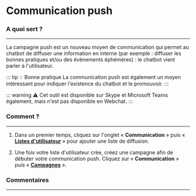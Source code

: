 # Communication push

### A quoi sert ?
---

La campagne push est un nouveau moyen de communication qui permet au chatbot de diffuser une information en interne (par exemple : diffuser les bonnes pratiques et/ou des évènements éphémères) : le chatbot vient parler à l'utilisateur.

::: tip 💡️ Bonne pratique
La communication push est également un moyen intéressant pour indiquer l'existence du chatbot et le promouvoir.
:::

::: warning ⚠️
Cet outil est disponible sur Skype et Microsoft Teams également, mais n'est pas disponible en Webchat.
:::

### Comment ?
---
1. Dans un premier temps, cliquez sur l'onglet « **Communication** » puis « [**Listes d'utilisateur**](/fr/chatbot/parametres/liste_utilisateurs.html#listes-d-utilisateurs) » pour ajouter une liste de diffusion.

2. Une fois votre liste d'utilisateur crée, créez une campagne afin de débuter votre communication push. Cliquez sur « **Communication** » puis « [**Campagnes**](/fr/chatbot/communication/campagne.html#campagnes) ».




### Commentaires
---

<Commentaire />
